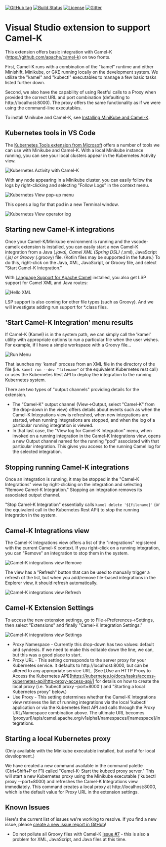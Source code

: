 [![GitHub tag](https://img.shields.io/github/tag/camel-tooling/vscode-camelk.svg?style=plastic)]()
[![Build Status](https://travis-ci.org/camel-tooling/vscode-camelk.svg?branch=master)](https://travis-ci.org/camel-tooling/vscode-camelk)
[![License](https://img.shields.io/badge/license-Apache%202-blue.svg)]()
[![Gitter](https://img.shields.io/gitter/room/camel-tooling/Lobby.js.svg)](https://gitter.im/camel-tooling/Lobby)

# Visual Studio extension to support Camel-K

This extension offers basic integration with Camel-K (https://github.com/apache/camel-k) on two fronts.

First, Camel-K runs with a combination of the "kamel" runtime and either Minishift, Minikube, or GKE running locally on the development system. We utilize the "kamel" and "kubectl" executables to manage a few basic tasks listed further down.

Second, we also have the capability of using Restful calls to a Proxy when provided the correct URL and port combination (defaulting to http://localhost:8000). The proxy offers the same functionality as if we were using the command-line executables.

To install Minikube and Camel-K, see [Installing MiniKube and Camel-K](configure-minikube-camelk.md).

## Kubernetes tools in VS Code

The [Kubernetes Tools extension from Microsoft](https://marketplace.visualstudio.com/items?itemName=ms-kubernetes-tools.vscode-kubernetes-tools) offers a number of tools we can use with Minikube and Camel-K. With a local Minikube instance running, you can see your local clusters appear in the Kubernetes Activity view.

![Kubernetes Activity with Camel-K](images/kubernetes-view-camelk.jpg)

With any node appearing in a Minikube cluster, you can easily follow the logs by right-clicking and selecting "Follow Logs" in the context menu.

![Kubernetes View pop-up menu](images/kubernetes-view-camelk-popup.jpg)

This opens a log for that pod in a new Terminal window.

![Kubernetes View operator log](images/kubernetes-view-camelk-operator-log.jpg)

## Starting new Camel-K integrations

Once your Camel-K/Minikube environment is running and the vscode-camelk extension is installed, you can easily start a new Camel-K integration from a Java (*.java), Camel XML (Spring DSL) (*.xml), JavaScript (*.js) or Groovy (*.groovy) file. (Kotlin files may be supported in the future.) To do this, right-click on the Java, XML, JavaScript, or Groovy file, and select "Start Camel-K Integration."

With [Language Support for Apache Camel](https://marketplace.visualstudio.com/items?itemName=camel-tooling.vscode-apache-camel) installed, you also get LSP support for Camel XML and Java routes:

![Hello XML](images/kubernetes-view-camelk-hello-xml.jpg)

LSP support is also coming for other file types (such as Groovy). And we will investigate adding run support for *.class files.

## 'Start Camel-K Integration' menu results

If Camel-K (Kamel) is in the system path, we can simply call the 'kamel' utility with appropriate options to run a particular file when the user wishes. For example, if I have a simple workspace with a Groovy file...

![Run Menu](images/kubernetes-view-camelk-run-xml-menu.jpg)

That launches my 'kamel' process from an XML file in the directory of the file (i.e. `kamel run --dev "filename"` or the equivalent Kubernetes rest call) or uses the Kubernetes Rest API to deploy the integration to the running Kubernetes system.

There are two types of "output channels" providing details for the extension.

* The "Camel-K" output channel (View->Output, select "Camel-K" from the drop-down in the view) offers details about events such as when the Camel-K Integrations view is refreshed, when new integrations are started, when running integrations are stopped, and when the log of a particular running integration is viewed.
* In that last case, the "View log for Camel-K Integration" menu, when invoked on a running integration in the Camel-K Integrations view, opens a new Output channel named for the running "pod" associated with that particular integration. This gives you access to the running Camel log for the selected integration.

## Stopping running Camel-K integrations

Once an integration is running, it may be stopped in the "Camel-K Integrations" view by right-clicking on the integration and selecting "Remove Camel-K Integration." Stopping an integration removes its associated output channel.

"Stop Camel-K Integration" essentially calls `kamel delete '${filename}'` (or the equivalent call in the Kubernetes Rest API) to stop the running integration in the system.

## Camel-K Integrations view

The Camel-K Integrations view offers a list of the "integrations" registered with the current Camel-K context. If you right-click on a running integration, you can "Remove" an integration to stop them in the system.

![Camel-K integrations view Remove](images/camelk-integrations-view-remove-menu.jpg)

The view has a "Refresh" button that can be used to manually trigger a refresh of the list, but when you add/remove file-based integrations in the Explorer view, it should refresh automatically.

![Camel-K integrations view Refresh](images/camelk-integrations-view-refresh-action.jpg)

## Camel-K Extension Settings

To access the new extension settings, go to File->Preferences->Settings, then select "Extensions" and finally "Camel-K Integration Settings."

![Camel-K integrations view Settings](images/camelk-integrations-view-settings.jpg)

* Proxy Namespace - Currently this drop-down has two values: default and syndesis. If we need to make this editable down the line, we can, but this was a good place to start.
* Proxy URL - This setting corresponds to the server proxy for your Kubernetes service. It defaults to http://localhost:8000, but can be altered to any appropriate service URL. (See [Use an HTTP Proxy to Access the Kubernetes API)[https://kubernetes.io/docs/tasks/access-kubernetes-api/http-proxy-access-api/] for details on how to create the local proxy (i.e. 'kubectl proxy –port=8000') and "Starting a local Kubernetes proxy" below.)
* Use Proxy - This setting determines whether the Camel-K Integrations view retrieves the list of running integrations via the local 'kubectl' application or via the Kubernetes Rest API and calls through the Proxy URL/Namespace combination above. The ultimate URL becomes [proxyurl]/apis/camel.apache.org/v1alpha1/namespaces/[namespace]/integrations. 

## Starting a local Kubernetes proxy

(Only available with the Minikube executable installed, but useful for local development.)

We have created a new command available in the command palette (Ctrl+Shift+P or F1) called "Camel-K: Start the kubectl proxy server." This will start a new Kubernetes proxy using the Minikube executable ('kubectl proxy --port=8000) and refreshes the Camel-K Integrations view immediately. This command creates a local proxy at http://localhost:8000, which is the default value for Proxy URL in the extension settings.

## Known Issues

Here's the current list of issues we're working to resolve. If you find a new issue, please [create a new issue report in GitHub](https://github.com/camel-tooling/vscode-camelk/issues)!

* Do not pollute all Groovy files with Camel-K [Issue #7](https://github.com/camel-tooling/vscode-camelk/issues/7) - this is also a problem for XML, JavaScript, and Java files at this time.
